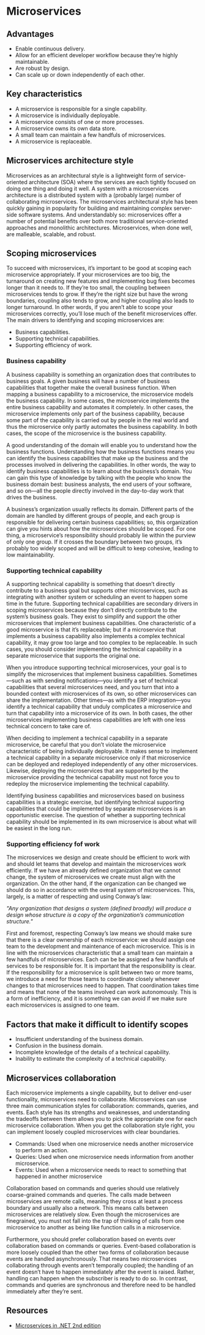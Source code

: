 # Microservices

## Advantages
* Enable continuous delivery.
* Allow for an efficient developer workflow because they’re highly maintainable.
* Are robust by design.
* Can scale up or down independently of each other.

## Key characteristics
* A microservice is responsible for a single capability.
* A microservice is individually deployable.
* A microservice consists of one or more processes.
* A microservice owns its own data store.
* A small team can maintain a few handfuls of microservices.
* A microservice is replaceable.

## Microservices architecture style
Microservices as an architectural
style is a lightweight form of service-oriented architecture (SOA) where the
services are each tightly focused on doing one thing and doing it well. A system with a
microservices architecture is a distributed system with a (probably large) number of
collaborating microservices.
The microservices architectural style has been quickly gaining in popularity for
building and maintaining complex server-side software systems. And understandably
so: microservices offer a number of potential benefits over both more traditional
service-oriented approaches and monolithic architectures. Microservices, when done
well, are malleable, scalable, and robust.

## Scoping microservices
To succeed with microservices, it’s important to be good at scoping each microservice
appropriately. If your microservices are too big, the turnaround on creating
new features and implementing bug fixes becomes longer than it needs to. If
they’re too small, the coupling between microservices tends to grow. If they’re the
right size but have the wrong boundaries, coupling also tends to grow, and higher
coupling also leads to longer turnaround. In other words, if you aren’t able to
scope your microservices correctly, you’ll lose much of the benefit microservices
offer. The main drivers to identifying and scoping microservices are:
* Business capabilities.
* Supporting technical capabilities.
* Supporting efficiency of work.
### Business capability
A business capability is something an organization does that contributes to business goals. A given business will have a number of business capabilities that together make the overall business function.
When mapping a business capability to a microservice, the microservice models the
business capability. In some cases, the microservice implements the entire business
capability and automates it completely. In other cases, the microservice implements
only part of the business capability, because some part of the capability is carried out by people in the real world and thus the microservice only partly automates the business capability. In both cases, the scope of the microservice is the business capability.

A good understanding of the domain will enable you to understand how the business
functions. Understanding how the business functions means you can identify the business
capabilities that make up the business and the processes involved in delivering the
capabilities. In other words, the way to identify business capabilities is to learn about the
business’s domain. You can gain this type of knowledge by talking with the people who
know the business domain best: business analysts, the end users of your software, and so
on—all the people directly involved in the day-to-day work that drives the business.

A business’s organization usually reflects its domain. Different parts of the domain
are handled by different groups of people, and each group is responsible for delivering
certain business capabilities; so, this organization can give you hints about how the
microservices should be scoped. For one thing, a microservice’s responsibility should
probably lie within the purview of only one group. If it crosses the boundary between
two groups, it’s probably too widely scoped and will be difficult to keep cohesive, leading
to low maintainability.

### Supporting technical capability
A supporting technical capability is something that doesn’t directly contribute
to a business goal but supports other microservices, such as integrating with
another system or scheduling an event to happen some time in the future. Supporting technical capabilities are secondary drivers in scoping microservices because they don’t directly contribute to the system’s business goals. They exist to simplify and support the other microservices that implement business capabilities. One characteristic of a good microservice is that it’s replaceable; but if a microservice that implements a business capability also implements a complex technical capability, it may grow too large and too complex to be replaceable. In such cases, you should consider implementing the technical capability in a separate microservice
that supports the original one.

When you introduce supporting technical microservices, your goal is to simplify the
microservices that implement business capabilities. Sometimes—such as with sending
notifications—you identify a set of technical capabilities that several microservices
need, and you turn that into a bounded context with microservices of its own, so
other microservices can share the implementation. Other times—as with the ERP
integration—you identify a technical capability that unduly complicates a microservice
and turn that capability into a microservice of its own. In both cases, the other
microservices implementing business capabilities are left with one less technical concern
to take care of.

When deciding to implement a technical capability in a separate microservice, be
careful that you don’t violate the microservice characteristic of being individually
deployable. It makes sense to implement a technical capability in a separate microservice
only if that microservice can be deployed and redeployed independently of
any other microservices. Likewise, deploying the microservices that are supported by
the microservice providing the technical capability must not force you to redeploy the
microservice implementing the technical capability.

Identifying business capabilities and microservices based on business capabilities is
a strategic exercise, but identifying technical supporting capabilities that could be
implemented by separate microservices is an opportunistic exercise. The question of
whether a supporting technical capability should be implemented in its own microservice
is about what will be easiest in the long run.

### Supporting efficiency fof work
The microservices we design and create should be efficient to
work with and should let teams that develop and maintain the microservices work efficiently. If we have an already defined organization that we cannot change, the system of
microservices we create must align with the organization. On the other hand, if the
organization can be changed we should do so in accordance with the overall system of
microservices. This, largely, is a matter of respecting and using Conway’s law:

<i>"Any organization that designs a system (defined broadly) will produce a design whose
structure is a copy of the organization’s communication structure."</i>

First and foremost, respecting Conway’s law means we should make sure that there
is a clear ownership of each microservice: we should assign one team to the development
and maintenance of each microservice. This is in line with the microservices
characteristic that a small team can maintain a few handfuls of microservices. Each
can be be assigned a few handfuls of services to be responsible for. It is important that
the responsibility is clear. If the responsibility for a microservice is split between two or
more teams, we introduce a need for those teams to coordinate closely whenever
changes to that microservices need to happen. That coordination takes time and
means that none of the teams involved can work autonomously. This is a form of inefficiency,
and it is something we can avoid if we make sure each microservices is
assigned to one team.

## Factors that make it difficult to identify scopes
* Insufficient understanding of the business domain.
* Confusion in the business domain.
* Incomplete knowledge of the details of a technical capability.
* Inability to estimate the complexity of a technical capability.

## Microservices collaboration
Each microservice implements a single capability, but to deliver end-user functionality,
microservices need to collaborate. Microservices can use three main communication
styles for collaboration: commands, queries, and events. Each style has its
strengths and weaknesses, and understanding the tradeoffs between them allows
you to pick the appropriate one for each microservice collaboration. When you get
the collaboration style right, you can implement loosely coupled microservices with
clear boundaries.
* Commands: Used when one microservice needs another microservice
to perform an action.
* Queries: Used when one microservice needs information from another microservice.
* Events: Used when a microservice needs to react to something that happened in another microservice

Collaboration based on commands and queries should use relatively coarse-grained
commands and queries. The calls made between microservices are remote calls,
meaning they cross at least a process boundary and usually also a network. This means
calls between microservices are relatively slow. Even though the microservices are finegrained,
you must not fall into the trap of thinking of calls from one microservice to
another as being like function calls in a microservice.

Furthermore, you should prefer collaboration based on events over collaboration
based on commands or queries. Event-based collaboration is more loosely coupled
than the other two forms of collaboration because events are handled asynchronously.
That means two microservices collaborating through events aren’t temporally coupled;
the handling of an event doesn’t have to happen immediately after the event is
raised. Rather, handling can happen when the subscriber is ready to do so. In contrast,
commands and queries are synchronous and therefore need to be handled
immediately after they’re sent.

## Resources
* [Microservices in .NET 2nd edition](https://www.amazon.es/Microservices-NET-Core-Christian-Gammelgaard/dp/1617297925)
